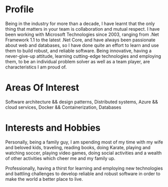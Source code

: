 # Profile

Being in the industry for more than a decade, I have learnt that the only thing that matters in your team is collaboration and mutual respect. I have been working with Microsoft Technologies since 2003, ranging from .Net Framework 1.1 to the latest .Net Core, and have always been passionate about web and databases, so I have done quite an effort to learn and use them to build robust, and reliable software. Being innovative, having a never-give-up attitude, learning cutting-edge technologies and employing them, to be an individual problem solver as well as a team player, are characteristics I am proud of.

# Areas Of Interest

Software architecture && design patterns, Distributed systems, Azure && cloud services, Docker && Containerization, Databases

# Interests and Hobbies

Personally, being a family guy, I am spending most of my time with my wife and beloved kids, traveling, reading books, doing Karate, playing and watching soccer, playing video games, doing social activities and a wealth of other activities which cheer me and my family up.

Professionally, having a thirst for learning and employing new technologies and battling challenges to develop reliable and robust software in order to make the world a better place to live.

<!-- {% youtube 97PXJIrGnes %} -->